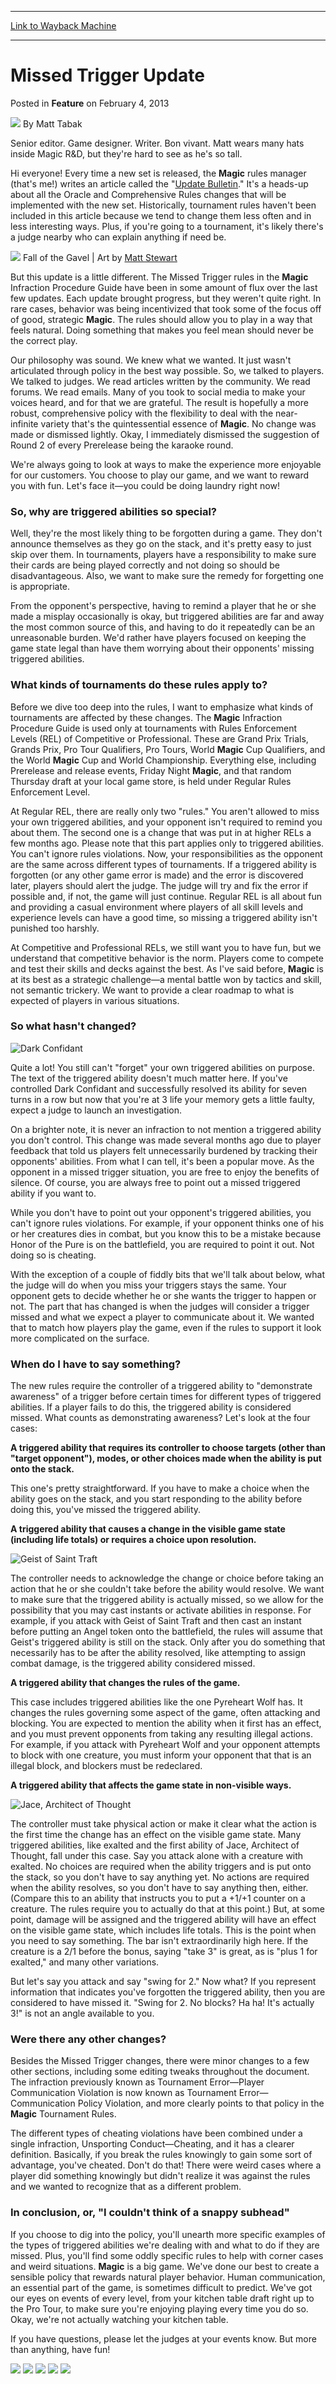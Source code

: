 
---
[Link to Wayback Machine](https://web.archive.org/web/20211202001706/https://magic.wizards.com/en/articles/archive/feature/missed-trigger-update-2013-02-04)

[_metadata_:author]:- "Matt Tabak"
[_metadata_:description]:- "Hi everyone! Every time a new set is released, the Magic rules manager (that's me!) writes an article called the `Update Bulletin.` It's a heads-up about all the Oracle and Comprehensive Rules changes that will be implemented with the new set. Historically, tournament rules haven't been included in this article because we tend to change them less often and in less interesting"
[_metadata_:generator]:- "Drupal 7 (http://drupal.org)"
[_metadata_:node]:- "342041"
[_metadata_:publish_date]:- "2013-02-04"
[_metadata_:source]:- "div-main-content"
[_metadata_:title]:- "Missed Trigger Update"
[_metadata_:wayback_capture_timestamp]:- "2021-12-02 00:17:06"
[_metadata_:wayback_raw_url]:- "https://web.archive.org/web/20211202001706id_/https://magic.wizards.com/en/articles/archive/feature/missed-trigger-update-2013-02-04"
[_metadata_:wayback_url]:- "https://magic.wizards.com/en/articles/archive/feature/missed-trigger-update-2013-02-04"
---


Missed Trigger Update
=====================



 Posted in **Feature**
 on February 4, 2013 






![](https://media.magic.wizards.com/styles/auth_small/public/images/person/authorpic_matttabak.jpg)
By Matt Tabak




Senior editor. Game designer. Writer. Bon vivant. Matt wears many hats inside Magic R&D, but they're hard to see as he's so tall.
 






Hi everyone! Every time a new set is released, the **Magic** rules manager (that's me!) writes an article called the "[Update Bulletin](http://www.wizards.com/magic/magazine/article.aspx?x=mtg/daily/feature/231d)." It's a heads-up about all the Oracle and Comprehensive Rules changes that will be implemented with the new set. Historically, tournament rules haven't been included in this article because we tend to change them less often and in less interesting ways. Plus, if you're going to a tournament, it's likely there's a judge nearby who can explain anything if need be.


![](https://media.wizards.com/images/magic/daily/features/feat233a_gavel.jpg)
Fall of the Gavel | Art by [Matt Stewart](http://gatherer.wizards.com/pages/search/default.aspx?output=spoiler&method=visual&action=advanced&artist=%5B%22matt%20stewart%22%5D)


But this update is a little different. The Missed Trigger rules in the **Magic** Infraction Procedure Guide have been in some amount of flux over the last few updates. Each update brought progress, but they weren't quite right. In rare cases, behavior was being incentivized that took some of the focus off of good, strategic **Magic**. The rules should allow you to play in a way that feels natural. Doing something that makes you feel mean should never be the correct play.


Our philosophy was sound. We knew what we wanted. It just wasn't articulated through policy in the best way possible. So, we talked to players. We talked to judges. We read articles written by the community. We read forums. We read emails. Many of you took to social media to make your voices heard, and for that we are grateful. The result is hopefully a more robust, comprehensive policy with the flexibility to deal with the near-infinite variety that's the quintessential essence of **Magic**. No change was made or dismissed lightly. Okay, I immediately dismissed the suggestion of Round 2 of every Prerelease being the karaoke round.


We're always going to look at ways to make the experience more enjoyable for our customers. You choose to play our game, and we want to reward you with fun. Let's face it—you could be doing laundry right now!


### So, why are triggered abilities so special?


Well, they're the most likely thing to be forgotten during a game. They don't announce themselves as they go on the stack, and it's pretty easy to just skip over them. In tournaments, players have a responsibility to make sure their cards are being played correctly and not doing so should be disadvantageous. Also, we want to make sure the remedy for forgetting one is appropriate.


From the opponent's perspective, having to remind a player that he or she made a misplay occasionally is okay, but triggered abilities are far and away the most common source of this, and having to do it repeatedly can be an unreasonable burden. We'd rather have players focused on keeping the game state legal than have them worrying about their opponents' missing triggered abilities.


### What kinds of tournaments do these rules apply to?


Before we dive too deep into the rules, I want to emphasize what kinds of tournaments are affected by these changes. The **Magic** Infraction Procedure Guide is used only at tournaments with Rules Enforcement Levels (REL) of Competitive or Professional. These are Grand Prix Trials, Grands Prix, Pro Tour Qualifiers, Pro Tours, World **Magic** Cup Qualifiers, and the World **Magic** Cup and World Championship. Everything else, including Prerelease and release events, Friday Night **Magic**, and that random Thursday draft at your local game store, is held under Regular Rules Enforcement Level.


At Regular REL, there are really only two "rules." You aren't allowed to miss your own triggered abilities, and your opponent isn't required to remind you about them. The second one is a change that was put in at higher RELs a few months ago. Please note that this part applies only to triggered abilities. You can't ignore rules violations. Now, your responsibilities as the opponent are the same across different types of tournaments. If a triggered ability is forgotten (or any other game error is made) and the error is discovered later, players should alert the judge. The judge will try and fix the error if possible and, if not, the game will just continue. Regular REL is all about fun and providing a casual environment where players of all skill levels and experience levels can have a good time, so missing a triggered ability isn't punished too harshly.


At Competitive and Professional RELs, we still want you to have fun, but we understand that competitive behavior is the norm. Players come to compete and test their skills and decks against the best. As I've said before, **Magic** is at its best as a strategic challenge—a mental battle won by tactics and skill, not semantic trickery. We want to provide a clear roadmap to what is expected of players in various situations.


### So what hasn't changed?



![Dark Confidant](http://gatherer.wizards.com/Handlers/Image.ashx?size=small&type=card&name=Dark%20Confidant&options=)

Quite a lot! You still can't "forget" your own triggered abilities on purpose. The text of the triggered ability doesn't much matter here. If you've controlled Dark Confidant and successfully resolved its ability for seven turns in a row but now that you're at 3 life your memory gets a little faulty, expect a judge to launch an investigation.


On a brighter note, it is never an infraction to not mention a triggered ability you don't control. This change was made several months ago due to player feedback that told us players felt unnecessarily burdened by tracking their opponents' abilities. From what I can tell, it's been a popular move. As the opponent in a missed trigger situation, you are free to enjoy the benefits of silence. Of course, you are always free to point out a missed triggered ability if you want to.


While you don't have to point out your opponent's triggered abilities, you can't ignore rules violations. For example, if your opponent thinks one of his or her creatures dies in combat, but you know this to be a mistake because Honor of the Pure is on the battlefield, you are required to point it out. Not doing so is cheating.


With the exception of a couple of fiddly bits that we'll talk about below, what the judge will do when you miss your triggers stays the same. Your opponent gets to decide whether he or she wants the trigger to happen or not. The part that has changed is when the judges will consider a trigger missed and what we expect a player to communicate about it. We wanted that to match how players play the game, even if the rules to support it look more complicated on the surface.


### When do I have to say something?


The new rules require the controller of a triggered ability to "demonstrate awareness" of a trigger before certain times for different types of triggered abilities. If a player fails to do this, the triggered ability is considered missed. What counts as demonstrating awareness? Let's look at the four cases:


**A triggered ability that requires its controller to choose targets (other than "target opponent"), modes, or other choices made when the ability is put onto the stack.**


This one's pretty straightforward. If you have to make a choice when the ability goes on the stack, and you start responding to the ability before doing this, you've missed the triggered ability.


**A triggered ability that causes a change in the visible game state (including life totals) or requires a choice upon resolution.**



![Geist of Saint Traft](http://gatherer.wizards.com/Handlers/Image.ashx?size=small&type=card&name=Geist%20of%20Saint%20Traft&options=)

The controller needs to acknowledge the change or choice before taking an action that he or she couldn't take before the ability would resolve. We want to make sure that the triggered ability is actually missed, so we allow for the possibility that you may cast instants or activate abilities in response. For example, if you attack with Geist of Saint Traft and then cast an instant before putting an Angel token onto the battlefield, the rules will assume that Geist's triggered ability is still on the stack. Only after you do something that necessarily has to be after the ability resolved, like attempting to assign combat damage, is the triggered ability considered missed.


**A triggered ability that changes the rules of the game.**


This case includes triggered abilities like the one Pyreheart Wolf has. It changes the rules governing some aspect of the game, often attacking and blocking. You are expected to mention the ability when it first has an effect, and you must prevent opponents from taking any resulting illegal actions. For example, if you attack with Pyreheart Wolf and your opponent attempts to block with one creature, you must inform your opponent that that is an illegal block, and blockers must be redeclared.


**A triggered ability that affects the game state in non-visible ways.**



![Jace, Architect of Thought](http://gatherer.wizards.com/Handlers/Image.ashx?size=small&type=card&name=Jace,%20Architect%20of%20Thought&options=)

The controller must take physical action or make it clear what the action is the first time the change has an effect on the visible game state. Many triggered abilities, like exalted and the first ability of Jace, Architect of Thought, fall under this case. Say you attack alone with a creature with exalted. No choices are required when the ability triggers and is put onto the stack, so you don't have to say anything yet. No actions are required when the ability resolves, so you don't have to say anything then, either. (Compare this to an ability that instructs you to put a +1/+1 counter on a creature. The rules require you to actually do that at this point.) But, at some point, damage will be assigned and the triggered ability will have an effect on the visible game state, which includes life totals. This is the point when you need to say something. The bar isn't extraordinarily high here. If the creature is a 2/1 before the bonus, saying "take 3" is great, as is "plus 1 for exalted," and many other variations.


But let's say you attack and say "swing for 2." Now what? If you represent information that indicates you've forgotten the triggered ability, then you are considered to have missed it. "Swing for 2. No blocks? Ha ha! It's actually 3!" is not an angle available to you.


### Were there any other changes?


Besides the Missed Trigger changes, there were minor changes to a few other sections, including some editing tweaks throughout the document. The infraction previously known as Tournament Error—Player Communication Violation is now known as Tournament Error—Communication Policy Violation, and more clearly points to that policy in the **Magic** Tournament Rules.


The different types of cheating violations have been combined under a single infraction, Unsporting Conduct—Cheating, and it has a clearer definition. Basically, if you break the rules knowingly to gain some sort of advantage, you've cheated. Don't do that! There were weird cases where a player did something knowingly but didn't realize it was against the rules and we wanted to recognize that as a different problem.


### In conclusion, or, "I couldn't think of a snappy subhead"


If you choose to dig into the policy, you'll unearth more specific examples of the types of triggered abilities we're dealing with and what to do if they are missed. Plus, you'll find some oddly specific rules to help with corner cases and weird situations. **Magic** is a big game. We've done our best to create a sensible policy that rewards natural player behavior. Human communication, an essential part of the game, is sometimes difficult to predict. We've got our eyes on events of every level, from your kitchen table draft right up to the Pro Tour, to make sure you're enjoying playing every time you do so. Okay, we're not actually watching your kitchen table.


If you have questions, please let the judges at your events know. But more than anything, have fun!


![](https://media.wizards.com/images/magic/daily/footers/EN_GTC_ArticleFooter_LeagueNow_Top.jpg)
![](https://media.wizards.com/images/magic/daily/footers/EN_GTC_ArticleFooter_LeagueNow_leftOfButton.jpg) [![](https://media.wizards.com/images/magic/daily/footers/EN_GTC_ArticleFooter_LeagueNow_Button_Static.jpg)](http://www.wizards.com/Magic/TCG/Events.aspx?x=mtgcom/events/league-facts) ![](https://media.wizards.com/images/magic/daily/footers/EN_GTC_ArticleFooter_LeagueNow_RightOfButton.jpg) [![](https://media.wizards.com/images/magic/daily/footers/EN_GTC_ArticleFooter_LeagueNow_Bottom_Active.jpg)](http://www.wizards.com/magic/tcg/products.aspx?x=mtg/tcg/products/gatecrash)








